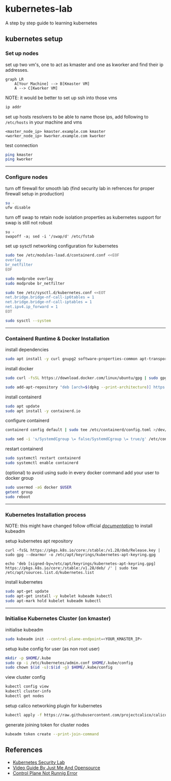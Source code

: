 # kubernetes-lab
A step by step guide to learning kubernetes

## kubernetes setup

### Set up nodes

set up two vm's, one to act as kmaster and one as kworker and find their ip addresses. 
```mermaid
graph LR
    A[Your Machine] --> B[Kmaster VM]
    A --> C[Kworker VM]
```

NOTE: it would be better to set up ssh into those vms
```sh
ip addr
```

set up hosts resolvers to be able to name those ips, add following to `/etc/hosts` in your machine and vms
```
<master_node_ip> kmaster.example.com kmaster
<worker_node_ip> kworker.example.com kworker
```

test connection 
```sh
ping kmaster
ping kworker
```

---

### Configure nodes

turn off firewall for smooth lab (find security lab in refrences for proper firewall setup in production)
```sh
su -
ufw disable
```
turn off swap to retain node isolation properties as kubernetes support for swap is still not robust
```
su -
swapoff -a; sed -i '/swap/d' /etc/fstab
```
set up sysctl networking configuration for kubernetes
```sh
sudo tee /etc/modules-load.d/containerd.conf <<EOF
overlay
br_netfilter
EOF
```
```sh
sudo modprobe overlay
sudo modprobe br_netfilter
```
```sh
sudo tee /etc/sysctl.d/kubernetes.conf <<EOT
net.bridge.bridge-nf-call-ip6tables = 1
net.bridge.bridge-nf-call-iptables = 1
net.ipv4.ip_forward = 1
EOT
```
```sh
sudo sysctl --system
```

---

### Containerd Runtime & Docker Installation

install dependencies
```sh
sudo apt install -y curl gnupg2 software-properties-common apt-transport-https ca-certificates
```

install docker
```sh
sudo curl -fsSL https://download.docker.com/linux/ubuntu/gpg | sudo gpg --dearmour -o /etc/apt/trusted.gpg.d/docker.gpg
```
```sh
sudo add-apt-repository "deb [arch=$(dpkg --print-architecture)] https://download.docker.com/linux/ubuntu $(lsb_release -cs) stable"
```

install containerd
```sh
sudo apt update
sudo apt install -y containerd.io
```

configure containerd
```sh
containerd config default | sudo tee /etc/containerd/config.toml >/dev/null 2>&1
```
```sh
sudo sed -i 's/SystemdCgroup \= false/SystemdCgroup \= true/g' /etc/containerd/config.toml
```
restart containerd
```sh
sudo systemctl restart containerd
sudo systemctl enable containerd
```

(optional) to avoid using sudo in every docker command add your user to docker group
```sh
sudo usermod -aG docker $USER
getent group
sudo reboot
```

---

### Kubernetes Installation process

NOTE: this might have changed follow official [_documentation_](https://kubernetes.io/docs/setup/production-environment/tools/kubeadm/install-kubeadm/) to install kubeadm

setup kubernetes apt repository
```
curl -fsSL https://pkgs.k8s.io/core:/stable:/v1.28/deb/Release.key | sudo gpg --dearmor -o /etc/apt/keyrings/kubernetes-apt-keyring.gpg
```
```
echo 'deb [signed-by=/etc/apt/keyrings/kubernetes-apt-keyring.gpg] https://pkgs.k8s.io/core:/stable:/v1.28/deb/ /' | sudo tee /etc/apt/sources.list.d/kubernetes.list
```
install kubernetes
```sh
sudo apt-get update
sudo apt-get install -y kubelet kubeadm kubectl
sudo apt-mark hold kubelet kubeadm kubectl
```

---

### Initialise Kubernetes Cluster (on kmaster)

initialise kubeadm
```sh
sudo kubeadm init --control-plane-endpoint=<YOUR_KMASTER_IP>
```

setup kube config for user (as non root user)
```sh
mkdir -p $HOME/.kube
sudo cp -i /etc/kubernetes/admin.conf $HOME/.kube/config
sudo chown $(id -u):$(id -g) $HOME/.kube/config
```

view cluster config
```sh
kubectl config view
kubectl cluster-info
kubectl get nodes
```

setup calico networking plugin for kubernetes
```sh
kubectl apply -f https://raw.githubusercontent.com/projectcalico/calico/v3.26.0/manifests/calico.yaml
```

generate joining token for cluster nodes
```sh
kubeadm token create --print-join-command
```

## References
- [Kubernetes Security Lab](https://devopstales.github.io/kubernetes/k8s-security/#use-firewalld)
- [Video Guide By Just Me And Opensource](https://www.youtube.com/watch?v=Araf8JYQn3w&list=PL34sAs7_26wNBRWM6BDhnonoA5FMERax0)
- [Control Plane Not Runnig Error](https://k21academy.com/docker-kubernetes/container-runtime-is-not-running/#:~:text=This%20is%20a%20common%20issue,toml%20file.)